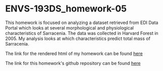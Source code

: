 # ENVS-193DS_homework-05

This homework is focused on analyzing a dataset retrieved from EDI Data Portal which looks at several morphological and physiological characteristics of Sarracenia. The data was collected in Harvard Forest in 2005. My analysis looks at which characteristics predict total mass of Sarracenia. 

The link for the rendered html of my homework can be found [here](https://katelyn-rose.github.io/ENVS-193DS_homework-05/code/hw5.html)

The link for this homework's github repository can be found [here](https://github.com/katelyn-rose/ENVS-193DS_homework-05)

